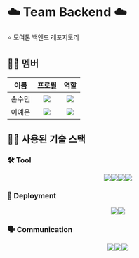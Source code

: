 # ☁️ Team Backend ☁️
⭐️ 모여톤 백엔드 레포지토리

## 🧑‍💻 멤버
| 이름   | 프로필                                                                 | 역할                      |
|:------:|:----------------------------------------------------------------------:|:------------------------:|
| 손수민 | <img src="https://avatars.githubusercontent.com/u/173463176?v=4"/>   | <img src="https://skillicons.dev/icons?i=spring"> |
| 이예은 | <img src="https://avatars.githubusercontent.com/u/159096610?v=4"/>   | <img src="https://skillicons.dev/icons?i=spring"> |

## 🧑‍💻 사용된 기술 스택

### 🛠️ Tool
<p align="center">
	<img src="https://skillicons.dev/icons?i=java"><img src="https://skillicons.dev/icons?i=spring"><img src="https://skillicons.dev/icons?i=mysql"><img src="https://skillicons.dev/icons?i=docker">
</p>

### 🚀 Deployment
<p align="center">
    <img src="https://skillicons.dev/icons?i=aws"><img src="https://skillicons.dev/icons?i=nginx">
</p>

### 🗣️ Communication
<p align="center">
    <img src="https://skillicons.dev/icons?i=figma"><img src="https://skillicons.dev/icons?i=notion"><img src="https://skillicons.dev/icons?i=discord">
</p>
